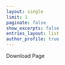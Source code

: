 ```yaml
---
layout: single
limit: 1
paginate: false
show_excerpts: false
entries_layout: list
author_profile: true
---
```


Download Page